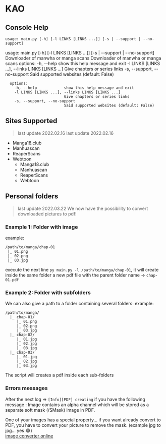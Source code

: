 # KAO
## Console Help
```
usage: main.py [-h] [-l LINKS [LINKS ...]] [-s | --support | --no-support]
  ```
  usage: main.py [-h] [-l LINKS [LINKS ...]] [-s | --support | --no-support]
Downloader of manwha or manga scans
  Downloader of manwha or manga scans
options:
  -h, --help            show this help message and exit
  -l LINKS [LINKS ...], --links LINKS [LINKS ...]
                        Give chapters or series links
  -s, --support, --no-support
                        Said supported websites (default: False)
```
  options:
    -h, --help            show this help message and exit
    -l LINKS [LINKS ...], --links LINKS [LINKS ...]
                          Give chapters or series links
    -s, --support, --no-support
                          Said supported websites (default: False)
  ```

## Sites Supported
> last update 2022.02.16
  > last update 2022.02.16
* Manga18.club
* Manhuascan
* ReaperScans
* Webtoon
  * Manga18.club
  * Manhuascan
  * ReaperScans
  * Webtoon

## Personal folders
  > last update 2022.03.22
  We now have the possibility to convert downloaded pictures to pdf!

### Example 1: Folder with image
  example:
  ```
  /path/to/manga/chap-01
   |_ 01.png
   |_ 02.png
   |_ 03.jpg
  ```

  execute the next line `py main.py -l /path/to/manga/chap-01`, it will create inside the same folder a new pdf file with the parent folder name -> `chap-01.pdf`

### Example 2: Folder with subfolders 
  We can also give a path to a folder containing several folders:
  example:
  ```
  /path/to/manga/
    |_ chap-01/
       |_ 01.png
       |_ 02.png
       |_ 03.jpg
    |_ chap-02/
       |_ 01.jpg
       |_ 02.jpg
       |_ 03.jpg
    |_ chap-03/
       |_ 01.jpg
       |_ 02.jpg
       |_ 03.jpg
  ```

  The script will creates a pdf inside each sub-folders
  
### Errors messages
  After the next log => `[Info][PDF] creating`
  if you have the following message :
    Image contains an alpha channel which will be stored as a separate soft mask (/SMask) image in PDF.
  
  One of your images has a special property... if you want already convert to PDF, you have to convert your picture to remove the mask.
  (example jpg to jpg... yes 😂)    
  [image converter online](https://convertio.co/image-converter/)

